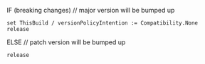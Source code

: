 IF (breaking changes) // major version will be bumped up

    set ThisBuild / versionPolicyIntention := Compatibility.None
    release

ELSE // patch version will be bumped up

    release